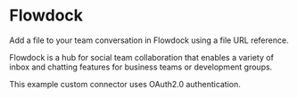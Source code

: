 # Flowdock

Add a file to your team conversation in Flowdock using a file URL reference.

Flowdock is a hub for social team collaboration that enables a variety of inbox and chatting features for business teams or development groups.

This example custom connector uses OAuth2.0 authentication.
